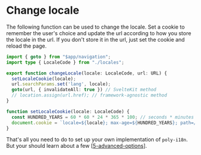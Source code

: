 # Change locale

The following function can be used to change the locale. Set a cookie to remember the user's choice and update the url according to how you store the locale in the url. If you don't store it in the url, just set the cookie and reload the page.

```ts title="lib/poly-i18n/changeLocale.ts"
import { goto } from "$app/navigation";
import type { LocaleCode } from "./locales";

export function changeLocale(locale: LocaleCode, url: URL) {
  setLocaleCookie(locale);
  url.searchParams.set('lang', locale);
  goto(url, { invalidateAll: true }) // SvelteKit method
  // location.assign(url.href); // framework-agnostic method
}

function setLocaleCookie(locale: LocaleCode) {
  const HUNDRED_YEARS = 60 * 60 * 24 * 365 * 100; // seconds * minutes * hours * days * years
  document.cookie = `locale=${locale}; max-age=${HUNDRED_YEARS}; path=/; samesite=strict`;
}
```

That's all you need to do to set up your own implementation of `poly-i18n`. But your should learn about a few [[5-advanced-options]].

[//begin]: # "Autogenerated link references for markdown compatibility"
[5-advanced-options]: 5-advanced-options.md "Advanced Options"
[//end]: # "Autogenerated link references"